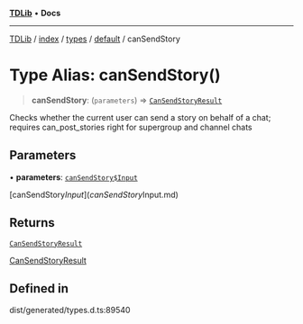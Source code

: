 [**TDLib**](../../../../../../README.md) • **Docs**

***

[TDLib](../../../../../../modules.md) / [index](../../../../../README.md) / [types](../../../README.md) / [default](../README.md) / canSendStory

# Type Alias: canSendStory()

> **canSendStory**: (`parameters`) => [`CanSendStoryResult`](CanSendStoryResult.md)

Checks whether the current user can send a story on behalf of a chat; requires can_post_stories right for supergroup and channel chats

## Parameters

• **parameters**: [`canSendStory$Input`](canSendStory$Input.md)

[canSendStory$Input](canSendStory$Input.md)

## Returns

[`CanSendStoryResult`](CanSendStoryResult.md)

[CanSendStoryResult](CanSendStoryResult.md)

## Defined in

dist/generated/types.d.ts:89540

